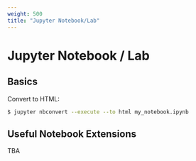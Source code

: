 ```yaml
---
weight: 500
title: "Jupyter Notebook/Lab"
---
```


# Jupyter Notebook / Lab

## Basics

Convert to HTML:

```bash
$ jupyter nbconvert --execute --to html my_notebook.ipynb
```

## Useful Notebook Extensions

TBA
